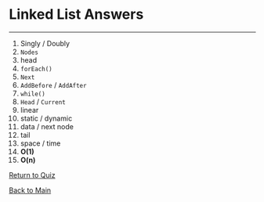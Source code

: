 # Linked List Answers
---

1. Singly / Doubly
1. `Nodes`
1. head
1. `forEach()`
1. `Next`
1. `AddBefore` / `AddAfter`
1. `while()`
1. `Head` / `Current`
1. linear
1. static / dynamic
1. data / next node
1. tail
1. space / time
1. **O(1)**
1. **O(n)**

[Return to Quiz](Code_401/class_05.md)

[Back to Main](../README.md)
